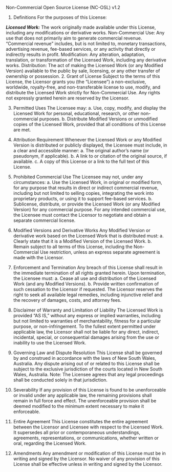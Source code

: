 Non-Commercial Open Source License (NC-OSL) v1.2

1. Definitions
For the purposes of this License:

***Licensed Work:*** The work originally made available under this License, including any modifications or derivative works.
Non-Commercial Use: Any use that does not primarily aim to generate commercial revenue. “Commercial revenue” includes, but is not limited to, monetary transactions, advertising revenue, fee-based services, or any activity that directly or indirectly results in profit.
Modification: Any alteration, adaptation, translation, or transformation of the Licensed Work, including any derivative works.
Distribution: The act of making the Licensed Work (or any Modified Version) available to the public by sale, licensing, or any other transfer of ownership or possession.
2. Grant of License
Subject to the terms of this License, the Licensor grants you (the “Licensee”) a non-exclusive, worldwide, royalty-free, and non-transferable license to use, modify, and distribute the Licensed Work strictly for Non-Commercial Use. Any rights not expressly granted herein are reserved by the Licensor.

3. Permitted Uses
The Licensee may:
a. Use, copy, modify, and display the Licensed Work for personal, educational, research, or other non-commercial purposes.
b. Distribute Modified Versions or unmodified copies of the Licensed Work, provided that all conditions of this License are met.

4. Attribution Requirement
Whenever the Licensed Work or any Modified Version is distributed or publicly displayed, the Licensee must include, in a clear and accessible manner:
a. The original author’s name (or pseudonym, if applicable).
b. A link to or citation of the original source, if available.
c. A copy of this License or a link to the full text of this License.

5. Prohibited Commercial Use
The Licensee may not, under any circumstances:
a. Use the Licensed Work, in original or modified form, for any purpose that results in direct or indirect commercial revenue, including but not limited to selling copies, integrating the work into proprietary products, or using it to support fee-based services.
b. Sublicense, distribute, or provide the Licensed Work (or any Modified Version) for any commercial purpose.
For any intended commercial use, the Licensee must contact the Licensor to negotiate and obtain a separate commercial license.

6. Modified Versions and Derivative Works
Any Modified Version or derivative work based on the Licensed Work that is distributed must:
a. Clearly state that it is a Modified Version of the Licensed Work.
b. Remain subject to all terms of this License, including the Non-Commercial Use restriction, unless an express separate agreement is made with the Licensor.

7. Enforcement and Termination
Any breach of this License shall result in the immediate termination of all rights granted herein. Upon termination, the Licensee must:
a. Cease all use and distribution of the Licensed Work (and any Modified Versions).
b. Provide written confirmation of such cessation to the Licensor if requested.
The Licensor reserves the right to seek all available legal remedies, including injunctive relief and the recovery of damages, costs, and attorney fees.

8. Disclaimer of Warranty and Limitation of Liability
The Licensed Work is provided “AS IS,” without any express or implied warranties, including but not limited to warranties of merchantability, fitness for a particular purpose, or non-infringement. To the fullest extent permitted under applicable law, the Licensor shall not be liable for any direct, indirect, incidental, special, or consequential damages arising from the use or inability to use the Licensed Work.

9. Governing Law and Dispute Resolution
This License shall be governed by and construed in accordance with the laws of New South Wales, Australia. Any dispute arising out of or related to this License shall be subject to the exclusive jurisdiction of the courts located in New South Wales, Australia.
Note: The Licensee agrees that any legal proceedings shall be conducted solely in that jurisdiction.

10. Severability
If any provision of this License is found to be unenforceable or invalid under any applicable law, the remaining provisions shall remain in full force and effect. The unenforceable provision shall be deemed modified to the minimum extent necessary to make it enforceable.

11. Entire Agreement
This License constitutes the entire agreement between the Licensor and Licensee with respect to the Licensed Work. It supersedes all prior or contemporaneous understandings, agreements, representations, or communications, whether written or oral, regarding the Licensed Work.

12. Amendments
Any amendment or modification of this License must be in writing and signed by the Licensor. No waiver of any provision of this License shall be effective unless in writing and signed by the Licensor.
